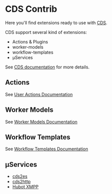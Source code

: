 # CDS Contrib

Here you'll find extensions ready to use with [CDS](https://github.com/ovh/cds).

CDS support several kind of extensions:

- Actions & Plugins
- worker-models
- workflow-templates
- µServices

See [CDS documentation](https://github.com/ovh/cds) for more details.

## Actions

See [User Actions Documentation](https://ovh.github.io/cds/manual/actions)

## Worker Models

See [Worker Models Documentation](https://ovh.github.io/cds/manual/concepts/requirement/worker-model/)

## Workflow Templates

See [Workflow Templates Documentation](https://ovh.github.io/cds/manual/concepts/template/)

## µServices

- [cds2es](https://github.com/ovh/cds/tree/master/contrib/uservices/cds2es)
- [cds2http](https://github.com/ovh/cds/tree/master/contrib/uservices/cds2http)
- [Hubot XMPP](https://github.com/ovh/cds/tree/master/contrib/uservices/hubot-xmpp)
